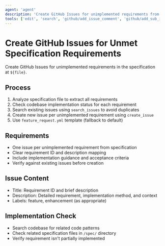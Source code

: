 ```yaml
---
agent: 'agent'
description: 'Create GitHub Issues for unimplemented requirements from specification files using feature_request.yml template.'
tools: ['edit', 'search', 'github/add_issue_comment', 'github/add_sub_issue', 'github/assign_copilot_to_issue', 'github/create_issue', 'github/get_issue', 'github/get_issue_comments', 'github/list_issues', 'github/list_sub_issues', 'github/remove_sub_issue', 'github/reprioritize_sub_issue', 'github/search_issues', 'github/update_issue', 'fetch']
---
```

# Create GitHub Issues for Unmet Specification Requirements

Create GitHub Issues for unimplemented requirements in the specification at `${file}`.

## Process

1. Analyze specification file to extract all requirements
2. Check codebase implementation status for each requirement
3. Search existing issues using `search_issues` to avoid duplicates
4. Create new issue per unimplemented requirement using `create_issue`
5. Use `feature_request.yml` template (fallback to default)

## Requirements

- One issue per unimplemented requirement from specification
- Clear requirement ID and description mapping
- Include implementation guidance and acceptance criteria
- Verify against existing issues before creation

## Issue Content

- Title: Requirement ID and brief description
- Description: Detailed requirement, implementation method, and context
- Labels: feature, enhancement (as appropriate)

## Implementation Check

- Search codebase for related code patterns
- Check related specification files in `/spec/` directory
- Verify requirement isn't partially implemented
